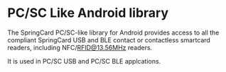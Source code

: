 
# PC/SC Like Android library

The SpringCard PC/SC-like library for Android provides access to all the compliant SpringCard USB and BLE contact or contactless smartcard readers, including NFC/RFID@13.56MHz readers.


It is used in PC/SC USB and PC/SC BLE applcations.
